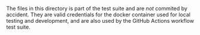 The files in this directory is part of the test suite and are *not* commited by accident.
They are valid credentials for the docker container used for local testing and development, 
and are also used by the GitHub Actions workflow test suite.
